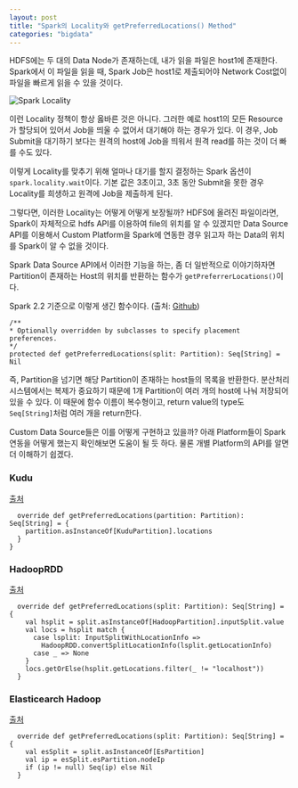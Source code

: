 ```yaml
---
layout: post
title: "Spark의 Locality와 getPreferredLocations() Method"
categories: "bigdata"
---
```


HDFS에는 두 대의 Data Node가 존재하는데, 내가 읽을 파일은 host1에 존재한다. Spark에서 이 파일을 읽을 때, Spark Job은 host1로 제출되어야 Network Cost없이 파일을 빠르게 읽을 수 있을 것이다.

![Spark Locality](/images/posts/programming)

이런 Locality 정책이 항상 옳바른 것은 아니다. 그러한 예로 host1의 모든 Resource가 할당되어 있어서 Job을 띄울 수 없어서 대기해야 하는 경우가 있다. 이 경우, Job Submit을 대기하기 보다는 원격의 host에 Job을 띄워서 원격 read를 하는 것이 더 빠를 수도 있다.

이렇게 Locality를 맞추기 위해 얼마나 대기를 할지 결정하는 Spark 옵션이 `spark.locality.wait`이다. 기본 값은 3초이고, 3초 동안 Submit을 못한 경우 Locality를 희생하고 원격에 Job을 제출하게 된다.

그렇다면, 이러한 Locality는 어떻게 어떻게 보장될까? HDFS에 올려진 파일이라면, Spark이 자체적으로  hdfs API를 이용하여 file의 위치를 알 수 있겠지만 Data Source API를 이용해서 Custom Platform을 Spark에 연동한 경우 읽고자 하는 Data의 위치를 Spark이 알 수 없을 것이다.

Spark Data Source API에서 이러한 기능을 하는, 좀 더 일반적으로 이야기하자면 Partition이 존재하는 Host의 위치를 반환하는 함수가 `getPreferrerLocations()`이다.

Spark 2.2 기준으로 이렇게 생긴 함수이다. (출처: [Github](https://github.com/apache/spark/blob/branch-2.2/core/src/main/scala/org/apache/spark/rdd/RDD.scala#L136))

```
/**
* Optionally overridden by subclasses to specify placement preferences.
*/
protected def getPreferredLocations(split: Partition): Seq[String] = Nil
```

즉, Partition을 넘기면 해당 Partition이 존재하는 host들의 목록을 반환한다. 분산처리 시스템에서는 복제가 중요하기 때문에 1개 Partition이 여러 개의 host에 나눠 저장되어 있을 수 있다. 이 때문에 함수 이름이 복수형이고, return value의 type도 `Seq[String]`처럼 여러 개을 return한다.

Custom Data Source들은 이를 어떻게 구현하고 있을까? 아래 Platform들이 Spark 연동을 어떻게 했는지 확인해보면 도움이 될 듯 하다. 물론 개별 Platform의 API를 알면 더 이해하기 쉽겠다.

### Kudu

[출처](https://github.com/apache/kudu/blob/master/java/kudu-spark/src/main/scala/org/apache/kudu/spark/kudu/KuduRDD.scala#L77)

```
  override def getPreferredLocations(partition: Partition): Seq[String] = {
    partition.asInstanceOf[KuduPartition].locations
  }
}
```

### HadoopRDD

[출처](https://github.com/apache/spark/blob/master/core/src/main/scala/org/apache/spark/rdd/HadoopRDD.scala)

```
  override def getPreferredLocations(split: Partition): Seq[String] = {
    val hsplit = split.asInstanceOf[HadoopPartition].inputSplit.value
    val locs = hsplit match {
      case lsplit: InputSplitWithLocationInfo =>
        HadoopRDD.convertSplitLocationInfo(lsplit.getLocationInfo)
      case _ => None
    }
    locs.getOrElse(hsplit.getLocations.filter(_ != "localhost"))
  }
```

### Elasticearch Hadoop

[출처](https://github.com/elastic/elasticsearch-hadoop/blob/2.x/spark/core/main/scala/org/elasticsearch/spark/rdd/AbstractEsRDD.scala#L36)

```
  override def getPreferredLocations(split: Partition): Seq[String] = {
    val esSplit = split.asInstanceOf[EsPartition]
    val ip = esSplit.esPartition.nodeIp
    if (ip != null) Seq(ip) else Nil
  }
```
